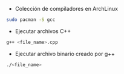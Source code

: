 - Colección de compiladores en ArchLinux
```sh
sudo pacman -S gcc
```
- Ejecutar archivos C++
```sh
g++ <file_name>.cpp
```
- Ejecutar archivo binario creado por g++
```sh
./<file_name>
```
